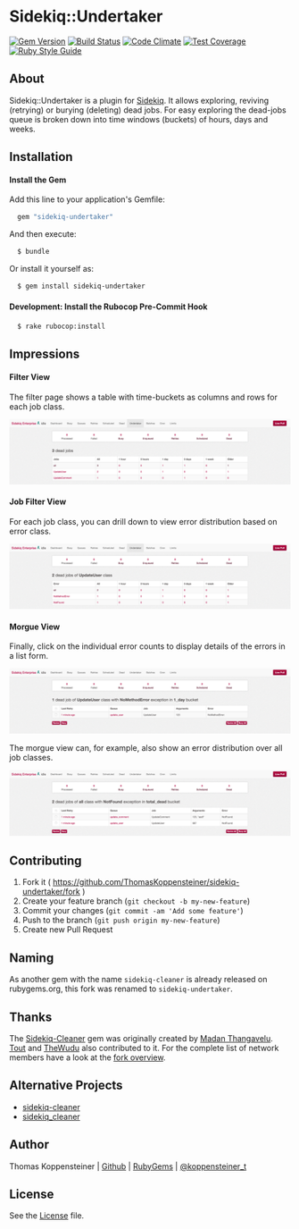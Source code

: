 # Sidekiq::Undertaker

[![Gem Version](https://badge.fury.io/rb/sidekiq-undertaker.svg)](https://badge.fury.io/rb/sidekiq-undertaker)
[![Build Status](https://travis-ci.org/ThomasKoppensteiner/sidekiq-undertaker.svg?branch=master)](https://travis-ci.org/ThomasKoppensteiner/sidekiq-undertaker)
[![Code Climate](https://codeclimate.com/github/ThomasKoppensteiner/sidekiq-undertaker.svg)](https://codeclimate.com/github/ThomasKoppensteiner/sidekiq-undertaker)
[![Test Coverage](https://api.codeclimate.com/v1/badges/d442eb0a323d8911661f/test_coverage)](https://codeclimate.com/github/ThomasKoppensteiner/sidekiq-undertaker/test_coverage)
[![Ruby Style Guide](https://img.shields.io/badge/code_style-rubocop-brightgreen.svg)](https://github.com/rubocop-hq/rubocop)

## About

Sidekiq::Undertaker is a plugin for [Sidekiq](https://rubygems.org/gems/sidekiq).
It allows exploring, reviving (retrying) or burying (deleting) dead jobs.
For easy exploring the dead-jobs queue is broken down into time windows (buckets) of hours, days and weeks.

## Installation

#### Install the Gem

Add this line to your application's Gemfile:

````ruby
  gem "sidekiq-undertaker"
````

And then execute:
````sh
  $ bundle
````

Or install it yourself as:

````sh
  $ gem install sidekiq-undertaker
````

#### Development: Install the Rubocop Pre-Commit Hook

````sh
  $ rake rubocop:install
````

## Impressions

#### Filter View

The filter page shows a table with time-buckets as columns and rows for each job class.

![Sidekiq Undertaker](Demo_Filter.png)

#### Job Filter View

For each job class, you can drill down to view error distribution based on
error class.

![Sidekiq Undertaker](Demo_Job_Filter.png)

#### Morgue View
Finally, click on the individual error counts to display details of the
errors in a list form.

![Sidekiq Undertaker](Demo_Morgue_1_Job.png)

The morgue view can, for example, also show an error distribution over all job classes.

![Sidekiq Undertaker](Demo_Morgue_all.png)

## Contributing

1. Fork it ( https://github.com/ThomasKoppensteiner/sidekiq-undertaker/fork )
2. Create your feature branch (`git checkout -b my-new-feature`)
3. Commit your changes (`git commit -am 'Add some feature'`)
4. Push to the branch (`git push origin my-new-feature`)
5. Create new Pull Request

## Naming

As another gem with the name `sidekiq-cleaner` is already released on rubygems.org,
this fork was renamed to `sidekiq-undertaker`.

## Thanks

The [Sidekiq-Cleaner](https://github.com/HackingHabits/sidekiq-cleaner) gem was originally created by [Madan Thangavelu](https://github.com/HackingHabits).
[Tout](https://github.com/Tout/sidekiq-cleaner) and [TheWudu](https://github.com/TheWudu/sidekiq-cleaner) also contributed to it.
For the complete list of network members have a look at the [fork overview](https://github.com/ThomasKoppensteiner/sidekiq-undertaker/network/members).

## Alternative Projects

* [sidekiq-cleaner](https://rubygems.org/gems/sidekiq-cleaner)
* [sidekiq_cleaner](https://rubygems.org/gems/sidekiq_cleaner)

## Author

Thomas Koppensteiner | [Github](https://github.com/ThomasKoppensteiner) | [RubyGems](https://rubygems.org/profiles/thomaskoppensteiner) | [@koppensteiner_t](https://twitter.com/koppensteiner_t)

## License

See the [License](https://github.com/ThomasKoppensteiner/sidekiq-under/blob/master/LICENSE.txt) file.

